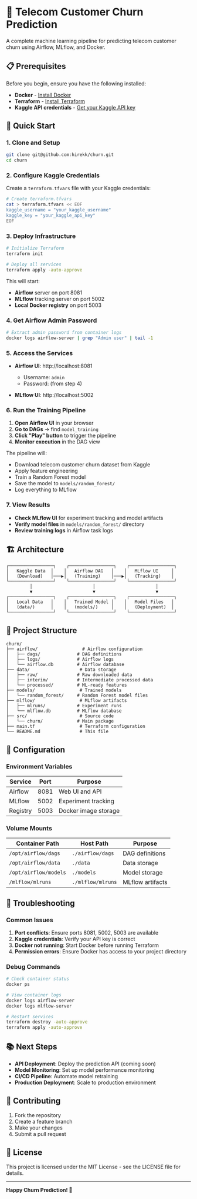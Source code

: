 # 🚀 Telecom Customer Churn Prediction

A complete machine learning pipeline for predicting telecom customer churn using Airflow, MLflow, and Docker.

## 📋 Prerequisites

Before you begin, ensure you have the following installed:

- **Docker** - [Install Docker](https://docs.docker.com/get-docker/)
- **Terraform** - [Install Terraform](https://developer.hashicorp.com/terraform/downloads)
- **Kaggle API credentials** - [Get your Kaggle API key](https://github.com/Kaggle/kaggle-api#api-credentials)

## 🚀 Quick Start

### 1. Clone and Setup

```bash
git clone git@github.com:hirekk/churn.git
cd churn
```

### 2. Configure Kaggle Credentials

Create a `terraform.tfvars` file with your Kaggle credentials:

```bash
# Create terraform.tfvars
cat > terraform.tfvars << EOF
kaggle_username = "your_kaggle_username"
kaggle_key = "your_kaggle_api_key"
EOF
```

### 3. Deploy Infrastructure

```bash
# Initialize Terraform
terraform init

# Deploy all services
terraform apply -auto-approve
```

This will start:
- **Airflow** server on port 8081
- **MLflow** tracking server on port 5002
- **Local Docker registry** on port 5003

### 4. Get Airflow Admin Password

```bash
# Extract admin password from container logs
docker logs airflow-server | grep "Admin user" | tail -1
```

### 5. Access the Services

- **Airflow UI**: http://localhost:8081
  - Username: `admin`
  - Password: (from step 4)

- **MLflow UI**: http://localhost:5002

### 6. Run the Training Pipeline

1. **Open Airflow UI** in your browser
2. **Go to DAGs** → find `model_training`
3. **Click "Play" button** to trigger the pipeline
4. **Monitor execution** in the DAG view

The pipeline will:
- Download telecom customer churn dataset from Kaggle
- Apply feature engineering
- Train a Random Forest model
- Save the model to `models/random_forest/`
- Log everything to MLflow

### 7. View Results

- **Check MLflow UI** for experiment tracking and model artifacts
- **Verify model files** in `models/random_forest/` directory
- **Review training logs** in Airflow task logs

## 🏗️ Architecture

```
┌─────────────────┐    ┌─────────────────┐    ┌─────────────────┐
│   Kaggle Data  │    │   Airflow DAG   │    │   MLflow UI     │
│   (Download)   │───▶│   (Training)    │───▶│   (Tracking)    │
└─────────────────┘    └─────────────────┘    └─────────────────┘
         │                       │                       │
         ▼                       ▼                       ▼
┌─────────────────┐    ┌─────────────────┐    ┌─────────────────┐
│   Local Data   │    │   Trained Model │    │   Model Files   │
│   (data/)      │    │   (models/)     │    │   (Deployment)  │
└─────────────────┘    └─────────────────┘    └─────────────────┘
```

## 📁 Project Structure

```
churn/
├── airflow/                 # Airflow configuration
│   ├── dags/              # DAG definitions
│   ├── logs/              # Airflow logs
│   └── airflow.db         # Airflow database
├── data/                   # Data storage
│   ├── raw/               # Raw downloaded data
│   ├── interim/           # Intermediate processed data
│   └── processed/         # ML-ready features
├── models/                 # Trained models
│   └── random_forest/     # Random Forest model files
├── mlflow/                 # MLflow artifacts
│   ├── mlruns/            # Experiment runs
│   └── mlflow.db          # MLflow database
├── src/                    # Source code
│   └── churn/             # Main package
├── main.tf                 # Terraform configuration
└── README.md               # This file
```

## 🔧 Configuration

### Environment Variables

| Service | Port | Purpose |
|---------|------|---------|
| Airflow | 8081 | Web UI and API |
| MLflow | 5002 | Experiment tracking |
| Registry | 5003 | Docker image storage |

### Volume Mounts

| Container Path | Host Path | Purpose |
|----------------|-----------|---------|
| `/opt/airflow/dags` | `./airflow/dags` | DAG definitions |
| `/opt/airflow/data` | `./data` | Data storage |
| `/opt/airflow/models` | `./models` | Model storage |
| `/mlflow/mlruns` | `./mlflow/mlruns` | MLflow artifacts |

## 🚨 Troubleshooting

### Common Issues

1. **Port conflicts**: Ensure ports 8081, 5002, 5003 are available
2. **Kaggle credentials**: Verify your API key is correct
3. **Docker not running**: Start Docker before running Terraform
4. **Permission errors**: Ensure Docker has access to your project directory

### Debug Commands

```bash
# Check container status
docker ps

# View container logs
docker logs airflow-server
docker logs mlflow-server

# Restart services
terraform destroy -auto-approve
terraform apply -auto-approve
```

## 📚 Next Steps

- **API Deployment**: Deploy the prediction API (coming soon)
- **Model Monitoring**: Set up model performance monitoring
- **CI/CD Pipeline**: Automate model retraining
- **Production Deployment**: Scale to production environment

## 🤝 Contributing

1. Fork the repository
2. Create a feature branch
3. Make your changes
4. Submit a pull request

## 📄 License

This project is licensed under the MIT License - see the LICENSE file for details.

---

**Happy Churn Prediction! 🎯**
